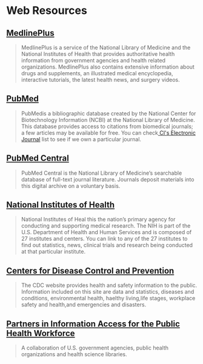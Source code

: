 # Web Resources

## [MedlinePlus](http://medlineplus.gov/)

> MedlinePlus is a service of the National Library of Medicine and the National Institutes of Health that provides authoritative health information from government agencies and health related organizations. MedlinePlus also contains extensive information about drugs and supplements, an illustrated medical encyclopedia, interactive tutorials, the latest health news, and surgery videos.

## [PubMed](http://www.ncbi.nlm.nih.gov/pubmed)

> PubMedis a bibliographic database created by the National Center for Biotechnology Information \(NCBI\) at the National Library of Medicine. This database provides access to citations from biomedical journals; a few articles may be available for free. You can check[ CI's Electronic Journal](http://te9lr6gh8n.search.serialssolutions.com/) list to see if we own a particular journal.

## [PubMed Central](http://www.pubmedcentral.nih.gov/)

> PubMed Central is the National Library of Medicine’s searchable database of full-text journal literature. Journals deposit materials into this digital archive on a voluntary basis.

## [National Institutes of Health](http://www.nih.gov/index.html)

> National Institutes of Heal this the nation’s primary agency for conducting and supporting medical research. The NIH is part of the U.S. Department of Health and Human Services and is composed of 27 institutes and centers. You can link to any of the 27 institutes to find out statistics, news, clinical trials and research being conducted at that particular institute.

## [Centers for Disease Control and Prevention](http://www.cdc.gov/)

> The CDC website provides health and safety information to the public. Information included on this site are data and statistics, diseases and conditions, environmental health, haelthy living,life stages, workplace safety and health,and emergencies and disasters.

## [Partners in Information Access for the Public Health Workforce](http://phpartners.org/)

> A collaboration of U.S. government agencies, public health organizations and health science libraries.
